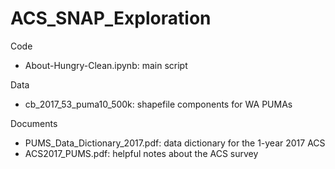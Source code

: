# ACS_SNAP_Exploration

Code
* About-Hungry-Clean.ipynb: main script

Data
* cb_2017_53_puma10_500k: shapefile components for WA PUMAs

Documents
* PUMS_Data_Dictionary_2017.pdf: data dictionary for the 1-year 2017 ACS 
* ACS2017_PUMS.pdf: helpful notes about the ACS survey
